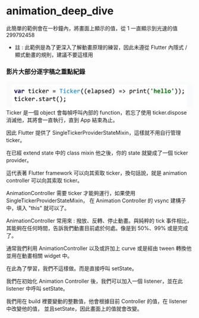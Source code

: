 # animation_deep_dive
此簡單的範例會在一秒鐘內，將畫面上顯示的值，從 1 一直顯示到光速的值 299792458

* 註 : 此範例是為了更深入了解動畫原理的練習，因此未遵從 Flutter 內隱式 / 顯式動畫的規則，建議不要這樣用


### 影片大部分逐字稿之重點紀錄
![](.README_images/01.png)
Ticker 是一個 object 會每幀呼叫內部的 function，若忘了使用 ticker.dispose 消滅他，其將會一直執行，直到 App 結束為止。

因此 Flutter 提供了 SingleTickerProviderStateMixin，這樣就不用自行管理 ticker。

在已經 extend state 中的 class mixin 他之後，你的 state 就變成了一個 ticker provider。

這代表著 Flutter framework 可以向其索取 ticker，換句話說，就是 animation controller 可以向其索取 ticker。

AnimationController 需要 ticker 才能夠運行，如果使用 SingleTickerProviderStateMixin，
在 Animation Controller 的 vsync 建構子中，填入 "this" 就可以了。

AnimationController 常用來 : 撥放、反轉、停止動畫。與純粹的 tick 事件相比，
其能夠在任何時間，告訴我們動畫目前處於何處。像是到 50%、99% 或是完成了。

通常我們利用 AnimationController 以及或許加上 curve 或是經由 tween 轉換他並用在動畫相關 widget 中。

在此為了學習，我們不這樣做。而是直接呼叫 setState。

我們在初始化 Animation Controller 後，我們可以加入一個 listener，並在此 listener 中呼叫 setState。

我們用在 build 裡要變動的整數值，他會根據目前 Controller 的值，在 listener 中改變他的值，
並且setState，因此畫面上的值就會改變。